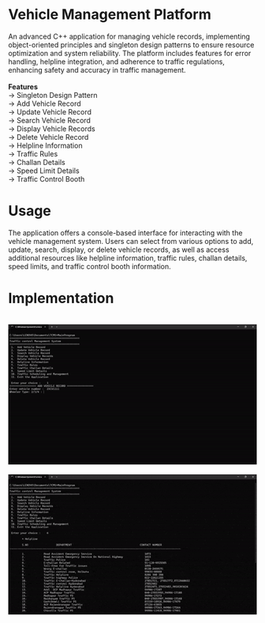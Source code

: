 # Vehicle Management Platform
An advanced C++ application for managing vehicle records, implementing object-oriented principles and singleton design patterns to ensure resource optimization and system reliability. The platform includes features for error handling, helpline integration, and adherence to traffic regulations, enhancing safety and accuracy in traffic management.
<br><br>
<b> Features </b>
<br>
→ Singleton Design Pattern <br>
→ Add Vehicle Record  <br>
→ Update Vehicle Record  <br>
→ Search Vehicle Record  <br>
→ Display Vehicle Records  <br>
→ Delete Vehicle Record  <br>
→ Helpline Information  <br>
→ Traffic Rules  <br>
→ Challan Details  <br>
→ Speed Limit Details  <br>
→ Traffic Control Booth  <br>

# Usage
The application offers a console-based interface for interacting with the vehicle management system. Users can select from various options to add, update, search, display, or delete vehicle records, as well as access additional resources like helpline information, traffic rules, challan details, speed limits, and traffic control booth information.
<br>
# Implementation
<br>
<img src="first.gif">
<br><br>
<img src="second.gif">
